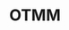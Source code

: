 ---
title: OTMM
solution: shio
description: Integrate OpenText Media Management into Shio CMS and import assets.
---